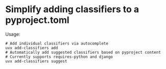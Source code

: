 # Simplify adding classifiers to a pyproject.toml

Usage:

```
# Add individual classifiers via autocomplete
uvx add-classifiers add
# Automatically add suggested classifiers based on pyproject content
# Currently supports requires-python and django
uvx add-classifiers suggest
```
